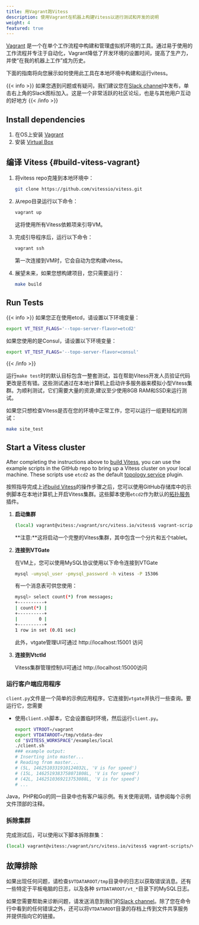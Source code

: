 ```yaml
---
title: 用Vagrant跑Vitess
description: 使用Vagrant在机器上构建Vitess以进行测试和开发的说明
weight: 4
featured: true
---
```


[Vagrant](https://www.vagrantup.com/) 是一个在单个工作流程中构建和管理虚拟机环境的工具。通过易于使用的工作流程并专注于自动化，Vagrant降低了开发环境的设置时间，提高了生产力，并使“在我的机器上工作”成为历史。

下面的指南将向您展示如何使用此工具在本地环境中构建和运行vitess。

{{< info >}}
如果您遇到问题或有疑问，我们建议您在[Slack channel](https://vitess.slack.com)中发布，单击右上角的Slack图标加入。这是一个非常活跃的社区论坛，也是与其他用户互动的好地方
{{< /info >}}

## Install dependencies

1. 在OS上安装 [Vagrant](https://www.vagrantup.com/downloads.html) 
1. 安装 [Virtual Box](https://www.virtualbox.org/)


## 编译 Vitess {#build-vitess-vagrant}

1. 将vitess repo克隆到本地环境中：

    ```sh
    git clone https://github.com/vitessio/vitess.git 
    ```

2. 从repo目录运行以下命令：

    ```sh
    vagrant up
    ```
    
    这将使用所有Vitess依赖项来引导VM。

3. 完成引导程序后，运行以下命令：

    ```sh
    vagrant ssh
    ```

    第一次连接到VM时，它会自动为您构建vitess。

4. 展望未来，如果您想构建项目，您只需要运行：
    ```sh
    make build
    ```

## Run Tests

{{< info >}}
如果您正在使用etcd，请设置以下环境变量：

```sh
export VT_TEST_FLAGS='--topo-server-flavor=etcd2'
```

如果您使用的是Consul，请设置以下环境变量：

```sh
export VT_TEST_FLAGS='--topo-server-flavor=consul'
```
{{< /info >}}

运行`make test`时的默认目标包含一整套测试，旨在帮助Vitess开发人员验证代码更改是否有错。这些测试通过在本地计算机上启动许多服务器来模拟小型Vitess集群。为顺利测试，它们需要大量的资源;建议至少使用8GB RAM和SSD来运行测试。

如果您只想检查Vitess是否在您的环境中正常工作，您可以运行一组更轻松的测试：

```sh
make site_test
```

## Start a Vitess cluster

After completing the instructions above to [build Vitess](#build-vitess-vagrant), you can use the example scripts in the GitHub repo to bring up a Vitess cluster on your local machine. These scripts use `etcd2` as the default [topology service](../../concepts/topology-service) plugin.

按照指导完成上述[build Vitess](#build-vitess-vagrant)的操作步骤之后，您可以使用GitHub存储库中的示例脚本在本地计算机上开启Vitess集群。这些脚本使用`etcd2`作为默认的[拓扑服务](../../concepts/topology-service)插件。


1. **启动集群**

    ```sh
    (local) vagrant@vitess:/vagrant/src/vitess.io/vitess$ vagrant-scripts/vitess/start.sh
    ```
    **注意:**这将启动一个完整的Vitess集群，其中包含一个分片和五个tablet。

2. **连接到VTGate**
   
    
    在VM上，您可以使用MySQL协议使用以下命令连接到VTGate
    
    ```sh
    mysql -umysql_user -pmysql_password -h vitess -P 15306
    ``` 
    有一个消息表可供您使用：

    ```sh
    mysql> select count(*) from messages;
    +----------+
    | count(*) |
    +----------+
    |        0 |
    +----------+
    1 row in set (0.01 sec)
    ```

    此外，vtgate管理UI可通过 http://localhost:15001 访问
   
3. **连接到Vtctld**
    
    Vitess集群管理控制UI可通过 http://localhost:15000访问
   

### 运行客户端应用程序

`client.py`文件是一个简单的示例应用程序，它连接到`vtgate`并执行一些查询。要运行它，您需要

* 使用`client.sh`脚本，它会设置临时环境，然后运行`client.py`。


    ```sh
    export VTROOT=/vagrant
    export VTDATAROOT=/tmp/vtdata-dev
    cd "$VITESS_WORKSPACE"/examples/local
    ./client.sh
    ### example output:
    # Inserting into master...
    # Reading from master...
    # (5L, 1462510331910124032L, 'V is for speed')
    # (15L, 1462519383758071808L, 'V is for speed')
    # (42L, 1462510369213753088L, 'V is for speed')
    # ...
    ```
Java，PHP和Go的同一目录中也有客户端示例。有关使用说明，请参阅每个示例文件顶部的注释。

### 拆除集群

完成测试后，可以使用以下脚本拆除群集： 

```sh
(local) vagrant@vitess:/vagrant/src/vitess.io/vitess$ vagrant-scripts/vitess/stop.sh
```

## 故障排除

如果出现任何问题，请检查`$VTDATAROOT/tmp`目录中的日志以获取错误消息。还有一些特定于平板电脑的日志，以及各种 `$VTDATAROOT/vt_*`目录下的MySQL日志。

如果您需要帮助来诊断问题，请发送消息到我们的[Slack channel](https://vitess.slack.com)。除了您在命令行中看到的任何错误之外，还可以将`VTDATAROOT`目录的存档上传到文件共享服务并提供指向它的链接。

